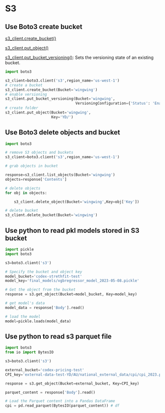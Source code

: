 # S3



## Use Boto3 create bucket

[s3_client.create_bucket()](https://boto3.amazonaws.com/v1/documentation/api/latest/reference/services/s3/client/create_bucket.html)

[s3_client.put_object()](https://boto3.amazonaws.com/v1/documentation/api/latest/reference/services/s3/client/put_object.html)

[s3_client.put_bucket_versioning()](https://boto3.amazonaws.com/v1/documentation/api/latest/reference/services/s3/client/put_bucket_versioning.html): Sets the versioning state of an existing bucket.

```python
import boto3

s3_client=boto3.client('s3',region_name='us-west-1')
# create a bucket
s3_client.create_bucket(Bucket='wingwing')
# enable versioning
s3_client.put_bucket_versioning(Bucket='wingwing',
                                VersioningConfiguration={'Status': 'Enabled'})
# create folder
s3_client.put_object(Bucket='wingwing',
                     Key='YD/')
```



## Use Boto3 delete objects and bucket

```python
import boto3

# remove S3 objects and buckets
s3_client=boto3.client('s3',region_name='us-west-1')

# grab objects in bucket

response=s3_client.list_objects(Bucket='wingwing')
objects=response['Contents']

# delete objects
for obj in objects:

    s3_client.delete_object(Bucket='wingwing',Key=obj['Key'])

# delete bucket
s3_client.delete_bucket(Bucket='wingwing')
```





## Use python to read pkl models stored in S3 bucket

```python
import pickle
import boto3

s3=boto3.client('s3')

# Specify the bucket and object key
model_bucket='codex-strethfit-test'
model_key='final_models/xgbregressor_model_2023-05-08.pickle'

# Get the object from the bucket
response = s3.get_object(Bucket=model_bucket, Key=model_key)

# get model's data
model_data = response['Body'].read()

# load the model
model=pickle.loads(model_data)
```





## Use python to read s3 parquet file

```python
import boto3
from io import BytesIO

s3=boto3.client('s3')

external_bucket='codex-pricing-test'
CPI_key='external-data-test-YD/AU/national_external_data/cpi/cpi_2023.parquet'

response = s3.get_object(Bucket=external_bucket, Key=CPI_key)

parquet_content = response['Body'].read()

# Load the Parquet content into a Pandas DataFrame
cpi = pd.read_parquet(BytesIO(parquet_content)) # df
```

